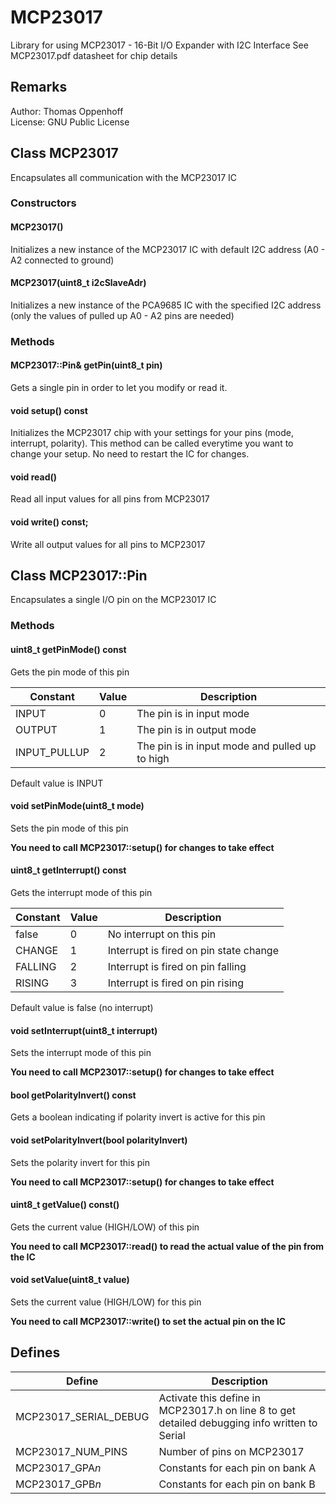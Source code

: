 # MCP23017

Library for using MCP23017 - 16-Bit I/O Expander with I2C Interface
See MCP23017.pdf datasheet for chip details

## Remarks

Author: Thomas Oppenhoff  
License: GNU Public License



## Class MCP23017

Encapsulates all communication with the MCP23017 IC

### Constructors

#### MCP23017()

Initializes a new instance of the MCP23017 IC with default I2C address (A0 - A2 connected to ground)  

#### MCP23017(uint8_t i2cSlaveAdr)

Initializes a new instance of the PCA9685 IC with the specified I2C address (only the values of pulled up A0 - A2 pins are needed)  

### Methods

#### MCP23017::Pin& getPin(uint8_t pin)

Gets a single pin in order to let you modify or read it.

#### void setup() const

Initializes the MCP23017 chip with your settings for your pins (mode, interrupt, polarity). This method can be called everytime you want to change your setup. No need to restart the IC for changes.

#### void read()

Read all input values for all pins from MCP23017

#### void write() const;

Write all output values for all pins to MCP23017





## Class MCP23017::Pin

Encapsulates a single I/O pin on the MCP23017 IC

### Methods

#### uint8_t getPinMode() const

Gets the pin mode of this pin

Constant | Value | Description
---------|-------|------------
INPUT | 0 | The pin is in input mode
OUTPUT | 1 | The pin is in output mode
INPUT_PULLUP | 2 | The pin is in input mode and pulled up to high

Default value is INPUT

#### void setPinMode(uint8_t mode)

Sets the pin mode of this pin

**You need to call MCP23017::setup() for changes to take effect**

#### uint8_t getInterrupt() const

Gets the interrupt mode of this pin

Constant | Value | Description
---------|-------|------------
false | 0 | No interrupt on this pin
CHANGE | 1 | Interrupt is fired on pin state change
FALLING | 2 | Interrupt is fired on pin falling
RISING | 3 | Interrupt is fired on pin rising

Default value is false (no interrupt)

#### void setInterrupt(uint8_t interrupt)

Sets the interrupt mode of this pin

**You need to call MCP23017::setup() for changes to take effect**

#### bool getPolarityInvert() const

Gets a boolean indicating if polarity invert is active for this pin

#### void setPolarityInvert(bool polarityInvert)

Sets the polarity invert for this pin

**You need to call MCP23017::setup() for changes to take effect**

#### uint8_t getValue() const()

Gets the current value (HIGH/LOW) of this pin

**You need to call MCP23017::read() to read the actual value of the pin from the IC**

#### void setValue(uint8_t value)

Sets the current value (HIGH/LOW) for this pin

**You need to call MCP23017::write() to set the actual pin on the IC**





## Defines

Define | Description
------ | -------------
MCP23017_SERIAL_DEBUG | Activate this define in MCP23017.h on line 8 to get detailed debugging info written to Serial
MCP23017_NUM_PINS | Number of pins on MCP23017
MCP23017_GPA*n* | Constants for each pin on bank A
MCP23017_GPB*n* | Constants for each pin on bank B

